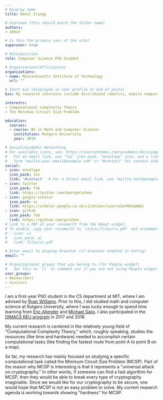 ```yaml
---
# Display name
title: Rahul Ilango

# Username (this should match the folder name)
authors:
- admin

# Is this the primary user of the site?
superuser: true

# Role/position
role: Computer Science PhD Student

# Organizations/Affiliations
organizations:
- name: Massachusetts Institute of Technology
  url: ""

# Short bio (displayed in user profile at end of posts)
bio: My research interests include distributed robotics, mobile computing and programmable matter.

interests:
- Computational Complexity Theory
- The Minimum Circuit Size Problem

education:
  courses:
  - course: BS in Math and Computer Science
    institution: Rutgers University
    year: 2019

# Social/Academic Networking
# For available icons, see: https://sourcethemes.com/academic/docs/page-builder/#icons
#   For an email link, use "fas" icon pack, "envelope" icon, and a link in the
#   form "mailto:your-email@example.com" or "#contact" for contact widget.
social:
- icon: envelope
  icon_pack: fas
  link: '#contact'  # For a direct email link, use "mailto:test@example.org".
- icon: twitter
  icon_pack: fab
  link: https://twitter.com/GeorgeCushen
- icon: google-scholar
  icon_pack: ai
  link: https://scholar.google.co.uk/citations?user=sIwtMXoAAAAJ
- icon: github
  icon_pack: fab
  link: https://github.com/gcushen
# Link to a PDF of your resume/CV from the About widget.
# To enable, copy your resume/CV to `static/files/cv.pdf` and uncomment the lines below.
# - icon: cv
#   icon_pack: ai
#   link: files/cv.pdf

# Enter email to display Gravatar (if Gravatar enabled in Config)
email: ""

# Organizational groups that you belong to (for People widget)
#   Set this to `[]` or comment out if you are not using People widget.
user_groups:
- Researchers
- Visitors
---
```


I am a first-year PhD student in the CS department at MIT, where I am advised by [Ryan Williams](https://people.csail.mit.edu/rrw/). Prior to this, I did studied math and computer science at Rutgers University, where I was lucky enough to spend time learning from [Eric Allender](https://www.cs.rutgers.edu/~allender/) and [Michael Saks](https://sites.math.rutgers.edu/~saks/). I also participated in the [DIMACS REU program](https://reu.dimacs.rutgers.edu/) in 2017 and 2018.

My current research is centered in the relatively young field of "Computational Complexity Theory," which, roughly speaking, studies the resources (like time and hardware) needed to accomplish certain computational tasks (like finding the fastest route from point A to point B on a map).

So far, my research has mainly focused on studying a specific computational task called the Minimum Circuit Size Problem (MCSP). Part of the reason why MCSP is interesting is that it represents a "universal attack on cryptography." In other words, if someone can find a fast algorithm for MCSP, then they would be able to break every type of cryptography imaginable. Since we would like for our cryptography to be secure, one would hope that MCSP is not an easy problem to solve. My current research agenda is working towards showing "hardness" for MCSP.
